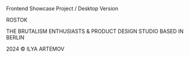 Frontend Showcase Project / Desktop Version

ROSTOK

THE BRUTALISM ENTHUSIASTS & PRODUCT DESIGN STUDIO BASED IN BERLIN

2024 © ILYA ARTEMOV
